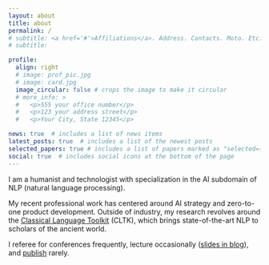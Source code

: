 ```yaml
---
layout: about
title: about
permalink: /
# subtitle: <a href='#'>Affiliations</a>. Address. Contacts. Moto. Etc.
# subtitle:

profile:
  align: right
  # image: prof_pic.jpg
  # image: card.jpg
  image_circular: false # crops the image to make it circular
  # more_info: >
  #   <p>555 your office number</p>
  #   <p>123 your address street</p>
  #   <p>Your City, State 12345</p>

news: true  # includes a list of news items
latest_posts: true  # includes a list of the newest posts
selected_papers: true # includes a list of papers marked as "selected={true}"
social: true  # includes social icons at the bottom of the page
---
```


 I am a humanist and technologist with specialization in the AI subdomain of NLP (natural language processing).
 
 My recent professional work has centered around AI strategy and zero-to-one product development. Outside of industry, my research revolves around the [Classical Language Toolkit](https://github.com/cltk/cltk) (CLTK), which brings state-of-the-art NLP to scholars of the ancient world.
 
I referee for conferences frequently, lecture occasionally ([slides in blog](/blog)), and [publish](/publications) rarely.